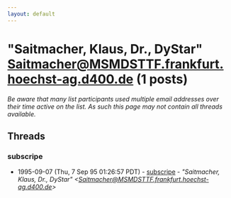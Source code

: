 ```yaml
---
layout: default
---
```


# "Saitmacher, Klaus, Dr., DyStar"      <Saitmacher@MSMDSTTF.frankfurt.hoechst-ag.d400.de> (1 posts)

_Be aware that many list participants used multiple email addresses over their time active on the list. As such this page may not contain all threads available._

## Threads

### subscripe
+ 1995-09-07 (Thu, 7 Sep 95 01:26:57 PDT) - [subscripe](/archive/1995/09/e099395863a7a677b02f7d084ef0149cb01a9de22db4aef4c08b562427296985) - _"Saitmacher, Klaus, Dr., DyStar"      \<Saitmacher@MSMDSTTF.frankfurt.hoechst-ag.d400.de\>_

